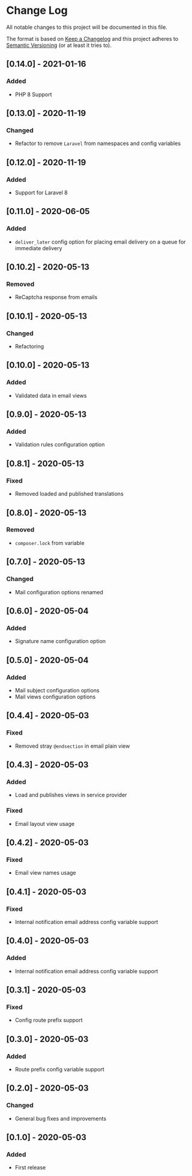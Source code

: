 # Change Log
All notable changes to this project will be documented in this file.

The format is based on [Keep a Changelog](http://keepachangelog.com/)
and this project adheres to [Semantic Versioning](http://semver.org/) (or at least it tries to).

## [0.14.0] - 2021-01-16
### Added
- PHP 8 Support

## [0.13.0] - 2020-11-19
### Changed
- Refactor to remove `Laravel` from namespaces and config variables

## [0.12.0] - 2020-11-19
### Added
- Support for Laravel 8

## [0.11.0] - 2020-06-05
### Added
- `deliver_later` config option for placing email delivery on a queue for immediate delivery

## [0.10.2] - 2020-05-13
### Removed
- ReCaptcha response from emails

## [0.10.1] - 2020-05-13
### Changed
- Refactoring

## [0.10.0] - 2020-05-13
### Added
- Validated data in email views

## [0.9.0] - 2020-05-13
### Added
- Validation rules configuration option

## [0.8.1] - 2020-05-13
### Fixed
- Removed loaded and published translations

## [0.8.0] - 2020-05-13
### Removed
- `composer.lock` from variable

## [0.7.0] - 2020-05-13
### Changed
- Mail configuration options renamed

## [0.6.0] - 2020-05-04
### Added
- Signature name configuration option

## [0.5.0] - 2020-05-04
### Added
- Mail subject configuration options
- Mail views configuration options

## [0.4.4] - 2020-05-03
### Fixed
- Removed stray `@endsection` in email plain view

## [0.4.3] - 2020-05-03
### Added
- Load and publishes views in service provider
### Fixed
- Email layout view usage

## [0.4.2] - 2020-05-03
### Fixed
- Email view names usage

## [0.4.1] - 2020-05-03
### Fixed
- Internal notification email address config variable support

## [0.4.0] - 2020-05-03
### Added
- Internal notification email address config variable support

## [0.3.1] - 2020-05-03
### Fixed
- Config route prefix support

## [0.3.0] - 2020-05-03
### Added
- Route prefix config variable support

## [0.2.0] - 2020-05-03
### Changed
- General bug fixes and improvements

## [0.1.0] - 2020-05-03
### Added
- First release
